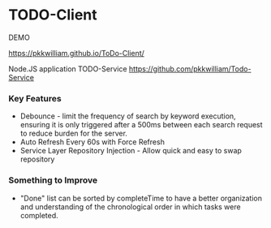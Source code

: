 # TODO-Client

DEMO

https://pkkwilliam.github.io/ToDo-Client/

Node.JS application TODO-Service https://github.com/pkkwilliam/Todo-Service

### Key Features

- Debounce - limit the frequency of search by keyword execution, ensuring it is only triggered after a 500ms between each search request to reduce burden for the server.
- Auto Refresh Every 60s with Force Refresh
- Service Layer Repository Injection - Allow quick and easy to swap repository

### Something to Improve

- "Done" list can be sorted by completeTime to have a better organization and understanding of the chronological order in which tasks were completed.
